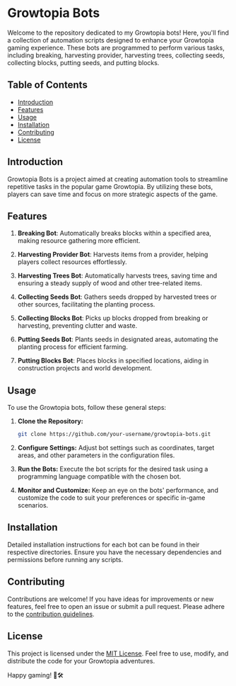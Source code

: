 # Growtopia Bots

Welcome to the repository dedicated to my Growtopia bots! Here, you'll find a collection of automation scripts designed to enhance your Growtopia gaming experience. These bots are programmed to perform various tasks, including breaking, harvesting provider, harvesting trees, collecting seeds, collecting blocks, putting seeds, and putting blocks.

## Table of Contents

- [Introduction](#introduction)
- [Features](#features)
- [Usage](#usage)
- [Installation](#installation)
- [Contributing](#contributing)
- [License](#license)

## Introduction

Growtopia Bots is a project aimed at creating automation tools to streamline repetitive tasks in the popular game Growtopia. By utilizing these bots, players can save time and focus on more strategic aspects of the game.

## Features

1. **Breaking Bot**: Automatically breaks blocks within a specified area, making resource gathering more efficient.

2. **Harvesting Provider Bot**: Harvests items from a provider, helping players collect resources effortlessly.

3. **Harvesting Trees Bot**: Automatically harvests trees, saving time and ensuring a steady supply of wood and other tree-related items.

4. **Collecting Seeds Bot**: Gathers seeds dropped by harvested trees or other sources, facilitating the planting process.

5. **Collecting Blocks Bot**: Picks up blocks dropped from breaking or harvesting, preventing clutter and waste.

6. **Putting Seeds Bot**: Plants seeds in designated areas, automating the planting process for efficient farming.

7. **Putting Blocks Bot**: Places blocks in specified locations, aiding in construction projects and world development.

## Usage

To use the Growtopia bots, follow these general steps:

1. **Clone the Repository:**
   ```bash
   git clone https://github.com/your-username/growtopia-bots.git
   ```

2. **Configure Settings:**
   Adjust bot settings such as coordinates, target areas, and other parameters in the configuration files.

3. **Run the Bots:**
   Execute the bot scripts for the desired task using a programming language compatible with the chosen bot.

4. **Monitor and Customize:**
   Keep an eye on the bots' performance, and customize the code to suit your preferences or specific in-game scenarios.

## Installation

Detailed installation instructions for each bot can be found in their respective directories. Ensure you have the necessary dependencies and permissions before running any scripts.

## Contributing

Contributions are welcome! If you have ideas for improvements or new features, feel free to open an issue or submit a pull request. Please adhere to the [contribution guidelines](CONTRIBUTING.md).

## License

This project is licensed under the [MIT License](LICENSE). Feel free to use, modify, and distribute the code for your Growtopia adventures.

Happy gaming! 🌱🛠️
